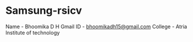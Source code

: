 # Samsung-rsicv
Name - Bhoomika D H
Gmail ID - bhoomikadh15@gmail.com
College - Atria Institute of technology
